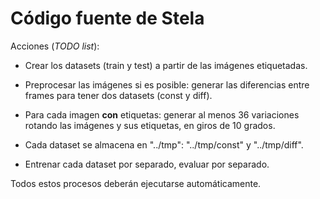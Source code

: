 # Código fuente de **Stela**

Acciones (*TODO list*):

* Crear los datasets (train y test) a partir de las imágenes etiquetadas.

* Preprocesar las imágenes si es posible: generar las diferencias entre frames para tener dos datasets (const y diff).

* Para cada imagen **con** etiquetas: generar al menos 36 variaciones rotando las imágenes y sus etiquetas, en giros de 10 grados.

* Cada dataset se almacena en "../tmp": "../tmp/const" y "../tmp/diff".

* Entrenar cada dataset por separado, evaluar por separado.

Todos estos procesos deberán ejecutarse automáticamente.




